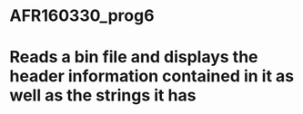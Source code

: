 # AFR160330_prog6

# Reads a bin file and displays the header information contained in it as well as the strings it has
